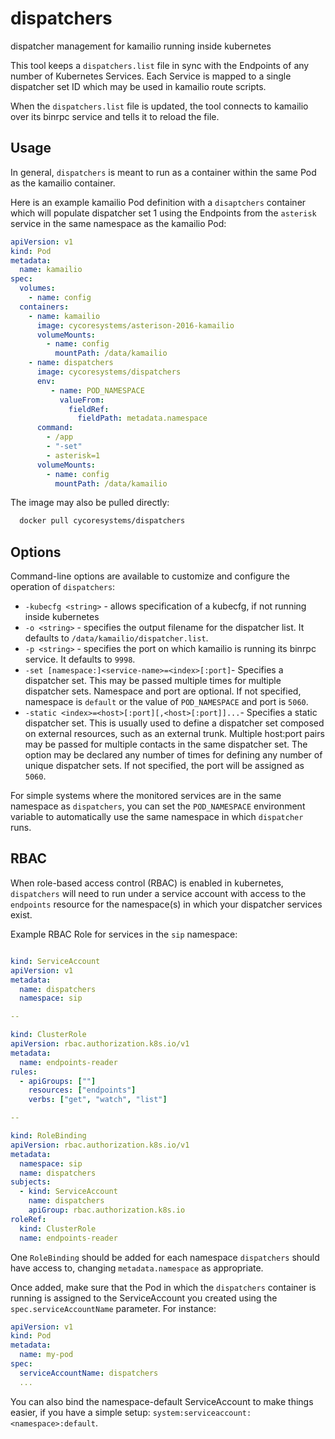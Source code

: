 # dispatchers
dispatcher management for kamailio running inside kubernetes

This tool keeps a `dispatchers.list` file in sync with the Endpoints of any
number of Kubernetes Services.  Each Service is mapped to a single dispatcher
set ID which may be used in kamailio route scripts.

When the `dispatchers.list` file is updated, the tool connects to kamailio over
its binrpc service and tells it to reload the file.

## Usage

In general, `dispatchers` is meant to run as a container within the same Pod as
the kamailio container.

Here is an example kamailio Pod definition with a `disaptchers` container which
will populate dispatcher set 1 using the Endpoints from the `asterisk` service
in the same namespace as the kamailio Pod:

```yaml
apiVersion: v1
kind: Pod
metadata:
  name: kamailio
spec:
  volumes:
    - name: config
  containers:
    - name: kamailio
      image: cycoresystems/asterison-2016-kamailio
      volumeMounts:
        - name: config
          mountPath: /data/kamailio
    - name: dispatchers
      image: cycoresystems/dispatchers
      env:
         - name: POD_NAMESPACE
           valueFrom:
             fieldRef:
               fieldPath: metadata.namespace
      command:
        - /app
        - "-set"
        - asterisk=1
      volumeMounts:
        - name: config
          mountPath: /data/kamailio
```

The image may also be pulled directly:

```sh
  docker pull cycoresystems/dispatchers
```

## Options

Command-line options are available to customize and configure the operation of
`dispatchers`:

- `-kubecfg <string>` - allows specification of a kubecfg, if not running inside kubernetes
- `-o <string>` - specifies the output filename for the dispatcher list.  It defaults to `/data/kamailio/dispatcher.list`.
- `-p <string>` - specifies the port on which kamailio is running its binrpc service.  It defaults to `9998`.
- `-set [namespace:]<service-name>=<index>[:port]`- Specifies a dispatcher set.  This may be passed multiple times for multiple dispatcher sets.  Namespace and port are optional.  If not specified, namespace is `default` or the value of `POD_NAMESPACE` and port is `5060`.
- `-static <index>=<host>[:port][,<host>[:port]]...`- Specifies a static dispatcher set.  This is usually used to define a dispatcher set composed on external resources, such as an external trunk.  Multiple host:port pairs may be passed for multiple contacts in the same dispatcher set.  The option may be declared any number of times for defining any number of unique dispatcher sets.  If not specified, the port will be assigned as `5060`.

For simple systems where the monitored services are in the same namespace as
`dispatchers`, you can set the `POD_NAMESPACE` environment variable to
automatically use the same namespace in which `dispatcher` runs.

## RBAC

When role-based access control (RBAC) is enabled in kubernetes, `dispatchers`
will need to run under a service account with access to the `endpoints` resource
for the namespace(s) in which your dispatcher services exist.

Example RBAC Role for services in the `sip` namespace:

```yaml

kind: ServiceAccount
apiVersion: v1
metadata:
  name: dispatchers
  namespace: sip

--

kind: ClusterRole
apiVersion: rbac.authorization.k8s.io/v1
metadata:
  name: endpoints-reader
rules:
  - apiGroups: [""]
    resources: ["endpoints"]
    verbs: ["get", "watch", "list"]

--

kind: RoleBinding
apiVersion: rbac.authorization.k8s.io/v1
metadata:
  namespace: sip
  name: dispatchers
subjects:
  - kind: ServiceAccount
    name: dispatchers
    apiGroup: rbac.authorization.k8s.io
roleRef:
  kind: ClusterRole
  name: endpoints-reader
```

One `RoleBinding` should be added for each namespace `dispatchers` should have
access to, changing `metadata.namespace` as appropriate.

Once added, make sure that the Pod in which the `dispatchers` container is
running is assigned to the ServiceAccount you created using the
`spec.serviceAccountName` parameter.  For instance:

```yaml
apiVersion: v1
kind: Pod
metadata:
  name: my-pod
spec:
  serviceAccountName: dispatchers
  ...
```

You can also bind the namespace-default ServiceAccount to make things easier, if
you have a simple setup:  `system:serviceaccount:<namespace>:default`.
